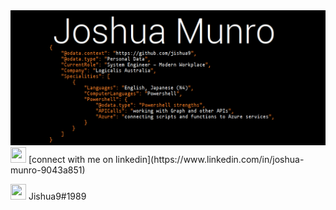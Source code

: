 <img src="https://github.com/jishua9/Jishua9/blob/main/Personal%20Banner.png">
<img src="https://s18955.pcdn.co/wp-content/uploads/2017/05/LinkedIn.png" height="25" width="25"> [connect with me on linkedin](https://www.linkedin.com/in/joshua-munro-9043a851)

<img src="https://cdn.wezift.com/assets/apps/discord-chat-for-gamers/logo/_appIconBanner/45cc6c3e249e09483e5ffa860cf8e257.png?mtime=20170517212028" height="25" width="25"> Jishua9#1989
